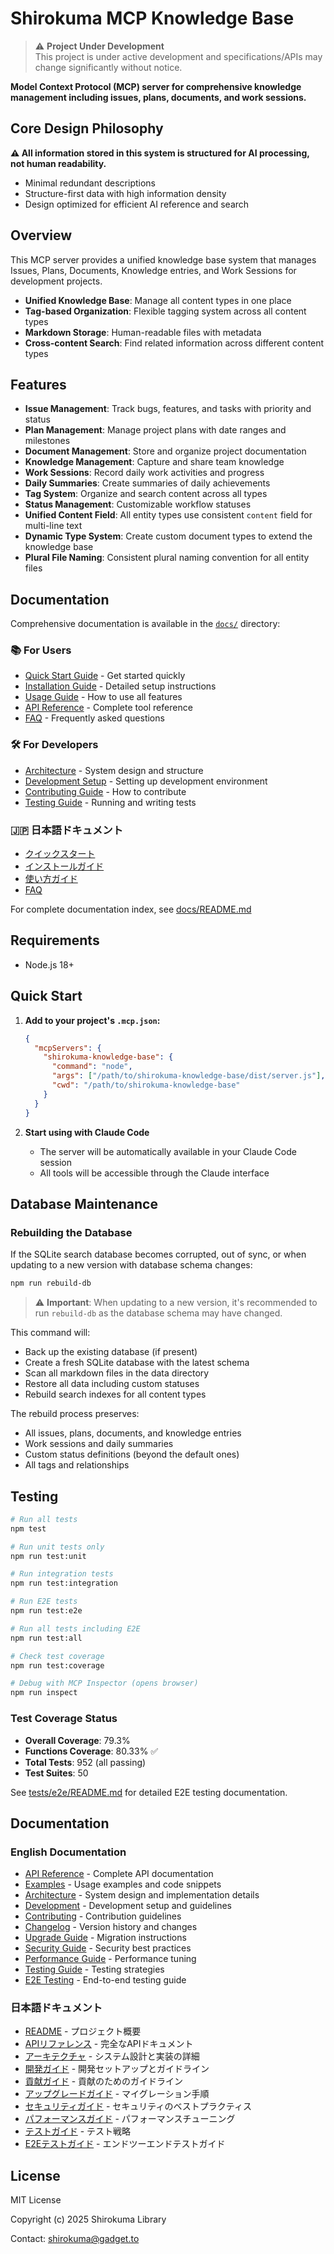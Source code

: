 # Shirokuma MCP Knowledge Base

> ⚠️ **Project Under Development**  
> This project is under active development and specifications/APIs may change significantly without notice.

**Model Context Protocol (MCP) server for comprehensive knowledge management including issues, plans, documents, and work sessions.**

## Core Design Philosophy

**⚠️ All information stored in this system is structured for AI processing, not human readability.**
- Minimal redundant descriptions
- Structure-first data with high information density
- Design optimized for efficient AI reference and search

## Overview

This MCP server provides a unified knowledge base system that manages Issues, Plans, Documents, Knowledge entries, and Work Sessions for development projects.

- **Unified Knowledge Base**: Manage all content types in one place
- **Tag-based Organization**: Flexible tagging system across all content types
- **Markdown Storage**: Human-readable files with metadata
- **Cross-content Search**: Find related information across different content types

## Features

- **Issue Management**: Track bugs, features, and tasks with priority and status
- **Plan Management**: Manage project plans with date ranges and milestones
- **Document Management**: Store and organize project documentation
- **Knowledge Management**: Capture and share team knowledge
- **Work Sessions**: Record daily work activities and progress
- **Daily Summaries**: Create summaries of daily achievements
- **Tag System**: Organize and search content across all types
- **Status Management**: Customizable workflow statuses
- **Unified Content Field**: All entity types use consistent `content` field for multi-line text
- **Dynamic Type System**: Create custom document types to extend the knowledge base
- **Plural File Naming**: Consistent plural naming convention for all entity files

## Documentation

Comprehensive documentation is available in the [`docs/`](docs/) directory:

### 📚 For Users
- [Quick Start Guide](docs/user/quickstart.md) - Get started quickly
- [Installation Guide](docs/user/installation.md) - Detailed setup instructions
- [Usage Guide](docs/user/usage.md) - How to use all features
- [API Reference](docs/user/api-reference.md) - Complete tool reference
- [FAQ](docs/user/faq.md) - Frequently asked questions

### 🛠️ For Developers
- [Architecture](docs/developer/architecture.md) - System design and structure
- [Development Setup](docs/developer/setup.md) - Setting up development environment
- [Contributing Guide](docs/developer/contributing.md) - How to contribute
- [Testing Guide](docs/developer/testing-guide.md) - Running and writing tests

### 🇯🇵 日本語ドキュメント
- [クイックスタート](docs/ja/user/quickstart.md)
- [インストールガイド](docs/ja/user/installation.md)
- [使い方ガイド](docs/ja/user/usage.md)
- [FAQ](docs/ja/user/faq.md)

For complete documentation index, see [docs/README.md](docs/README.md)

## Requirements

- Node.js 18+

## Quick Start

1. **Add to your project's `.mcp.json`:**
   ```json
   {
     "mcpServers": {
       "shirokuma-knowledge-base": {
         "command": "node",
         "args": ["/path/to/shirokuma-knowledge-base/dist/server.js"],
         "cwd": "/path/to/shirokuma-knowledge-base"
       }
     }
   }
   ```

2. **Start using with Claude Code**
   - The server will be automatically available in your Claude Code session
   - All tools will be accessible through the Claude interface

## Database Maintenance

### Rebuilding the Database

If the SQLite search database becomes corrupted, out of sync, or when updating to a new version with database schema changes:

```bash
npm run rebuild-db
```

> ⚠️ **Important**: When updating to a new version, it's recommended to run `rebuild-db` as the database schema may have changed.

This command will:
- Back up the existing database (if present)
- Create a fresh SQLite database with the latest schema
- Scan all markdown files in the data directory
- Restore all data including custom statuses
- Rebuild search indexes for all content types

The rebuild process preserves:
- All issues, plans, documents, and knowledge entries
- Work sessions and daily summaries
- Custom status definitions (beyond the default ones)
- All tags and relationships

## Testing

```bash
# Run all tests
npm test

# Run unit tests only
npm run test:unit

# Run integration tests
npm run test:integration

# Run E2E tests
npm run test:e2e

# Run all tests including E2E
npm run test:all

# Check test coverage
npm run test:coverage

# Debug with MCP Inspector (opens browser)
npm run inspect
```

### Test Coverage Status
- **Overall Coverage**: 79.3%
- **Functions Coverage**: 80.33% ✅
- **Total Tests**: 952 (all passing)
- **Test Suites**: 50

See [tests/e2e/README.md](tests/e2e/README.md) for detailed E2E testing documentation.

## Documentation

### English Documentation
- [API Reference](docs/API.md) - Complete API documentation
- [Examples](docs/examples.md) - Usage examples and code snippets
- [Architecture](docs/architecture.md) - System design and implementation details
- [Development](docs/development.md) - Development setup and guidelines
- [Contributing](docs/CONTRIBUTING.md) - Contribution guidelines
- [Changelog](CHANGELOG.md) - Version history and changes
- [Upgrade Guide](docs/UPGRADE.md) - Migration instructions
- [Security Guide](docs/security-guide.md) - Security best practices
- [Performance Guide](docs/performance-optimization.md) - Performance tuning
- [Testing Guide](docs/testing-guide.md) - Testing strategies
- [E2E Testing](docs/e2e-testing-guide.md) - End-to-end testing guide

### 日本語ドキュメント
- [README](docs.ja/README.md) - プロジェクト概要
- [APIリファレンス](docs.ja/API.md) - 完全なAPIドキュメント
- [アーキテクチャ](docs.ja/architecture.md) - システム設計と実装の詳細
- [開発ガイド](docs.ja/development.md) - 開発セットアップとガイドライン
- [貢献ガイド](docs.ja/CONTRIBUTING.md) - 貢献のためのガイドライン
- [アップグレードガイド](docs.ja/UPGRADE.md) - マイグレーション手順
- [セキュリティガイド](docs.ja/security-guide.md) - セキュリティのベストプラクティス
- [パフォーマンスガイド](docs.ja/performance-optimization.md) - パフォーマンスチューニング
- [テストガイド](docs.ja/testing-guide.md) - テスト戦略
- [E2Eテストガイド](docs.ja/e2e-testing-guide.md) - エンドツーエンドテストガイド



## License

MIT License

Copyright (c) 2025 Shirokuma Library

Contact: shirokuma@gadget.to